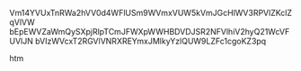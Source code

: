 Vm14YVUxTnRWa2hVV0d4WFlUSm9WVmxVUW5kVmJGcHlWV3RPVlZKclZqVlVW
bEpEWVZaWmQySXpjRlpTCmJFWXpWWHBDVDJSR2NFVlhiV2hyQ21WcVFUVlJN
bVIzWVcxT2RGVlVNRXREYmxJMlkyYzlQUW9LZFc1cgoKZ3pq

htm